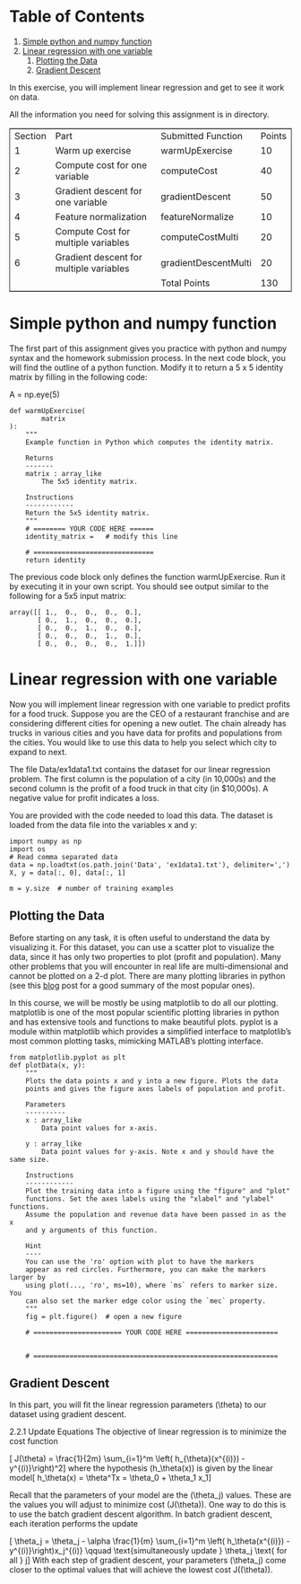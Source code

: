
# Table of Contents

1.  [Simple python and numpy function](#orgb7dd75a)
2.  [Linear regression with one variable](#org64bf370)
    1.  [Plotting the Data](#orgbfd24cb)
    2.  [Gradient Descent](#orgaedc327)

In this exercise, you will implement linear regression and get to see it work on data.

All the information you need for solving this assignment is in directory.

<table border="2" cellspacing="0" cellpadding="6" rules="groups" frame="hsides">


<colgroup>
<col  class="org-right" />

<col  class="org-left" />

<col  class="org-left" />

<col  class="org-right" />
</colgroup>
<tbody>
<tr>
<td class="org-right">Section</td>
<td class="org-left">Part</td>
<td class="org-left">Submitted Function</td>
<td class="org-right">Points</td>
</tr>


<tr>
<td class="org-right">1</td>
<td class="org-left">Warm up exercise</td>
<td class="org-left">warmUpExercise</td>
<td class="org-right">10</td>
</tr>


<tr>
<td class="org-right">2</td>
<td class="org-left">Compute cost for one variable</td>
<td class="org-left">computeCost</td>
<td class="org-right">40</td>
</tr>


<tr>
<td class="org-right">3</td>
<td class="org-left">Gradient descent for one variable</td>
<td class="org-left">gradientDescent</td>
<td class="org-right">50</td>
</tr>


<tr>
<td class="org-right">4</td>
<td class="org-left">Feature normalization</td>
<td class="org-left">featureNormalize</td>
<td class="org-right">10</td>
</tr>


<tr>
<td class="org-right">5</td>
<td class="org-left">Compute Cost for multiple variables</td>
<td class="org-left">computeCostMulti</td>
<td class="org-right">20</td>
</tr>


<tr>
<td class="org-right">6</td>
<td class="org-left">Gradient descent for multiple variables</td>
<td class="org-left">gradientDescentMulti</td>
<td class="org-right">20</td>
</tr>


<tr>
<td class="org-right">&#xa0;</td>
<td class="org-left">&#xa0;</td>
<td class="org-left">Total Points</td>
<td class="org-right">130</td>
</tr>
</tbody>
</table>


<a id="orgb7dd75a"></a>

# Simple python and numpy function

The first part of this assignment gives you practice with python and numpy syntax and the homework submission process. In the next code block, you will find the outline of a python function. Modify it to return a 5 x 5 identity matrix by filling in the following code:

A = np.eye(5)

    
    def warmUpExercise(
            matrix
    ):
        """
        Example function in Python which computes the identity matrix.
    
        Returns
        -------
        matrix : array_like
            The 5x5 identity matrix.
    
        Instructions
        ------------
        Return the 5x5 identity matrix.
        """
        # ======== YOUR CODE HERE ======
        identity_matrix =   # modify this line
    
        # ==============================
        return identity

The previous code block only defines the function warmUpExercise. Run it by executing it in your own script. You should see output similar to the following for a 5x5 input matrix:

    array([[ 1.,  0.,  0.,  0.,  0.],
           [ 0.,  1.,  0.,  0.,  0.],
           [ 0.,  0.,  1.,  0.,  0.],
           [ 0.,  0.,  0.,  1.,  0.],
           [ 0.,  0.,  0.,  0.,  1.]])


<a id="org64bf370"></a>

# Linear regression with one variable

Now you will implement linear regression with one variable to predict profits for a food truck. Suppose you are the CEO of a restaurant franchise and are considering different cities for opening a new outlet. The chain already has trucks in various cities and you have data for profits and populations from the cities. You would like to use this data to help you select which city to expand to next.

The file Data/ex1data1.txt contains the dataset for our linear regression problem. The first column is the population of a city (in 10,000s) and the second column is the profit of a food truck in that city (in $10,000s). A negative value for profit indicates a loss.

You are provided with the code needed to load this data. The dataset is loaded from the data file into the variables x and y:

    import numpy as np
    import os
    # Read comma separated data
    data = np.loadtxt(os.path.join('Data', 'ex1data1.txt'), delimiter=',')
    X, y = data[:, 0], data[:, 1]
    
    m = y.size  # number of training examples


<a id="orgbfd24cb"></a>

## Plotting the Data

Before starting on any task, it is often useful to understand the data by visualizing it. For this dataset, you can use a scatter plot to visualize the data, since it has only two properties to plot (profit and population). Many other problems that you will encounter in real life are multi-dimensional and cannot be plotted on a 2-d plot. There are many plotting libraries in python (see this [blog](https://mode.com/blog/python-data-visualization-libraries/) post for a good summary of the most popular ones).

In this course, we will be mostly be using matplotlib to do all our plotting. matplotlib is one of the most popular scientific plotting libraries in python and has extensive tools and functions to make beautiful plots. pyplot is a module within matplotlib which provides a simplified interface to matplotlib&rsquo;s most common plotting tasks, mimicking MATLAB&rsquo;s plotting interface.

    
    from matplotlib.pyplot as plt
    def plotData(x, y):
        """
        Plots the data points x and y into a new figure. Plots the data
        points and gives the figure axes labels of population and profit.
    
        Parameters
        ----------
        x : array_like
            Data point values for x-axis.
    
        y : array_like
            Data point values for y-axis. Note x and y should have the same size.
    
        Instructions
        ------------
        Plot the training data into a figure using the "figure" and "plot"
        functions. Set the axes labels using the "xlabel" and "ylabel" functions.
        Assume the population and revenue data have been passed in as the x
        and y arguments of this function.
    
        Hint
        ----
        You can use the 'ro' option with plot to have the markers
        appear as red circles. Furthermore, you can make the markers larger by
        using plot(..., 'ro', ms=10), where `ms` refers to marker size. You
        can also set the marker edge color using the `mec` property.
        """
        fig = plt.figure()  # open a new figure
    
        # ====================== YOUR CODE HERE =======================
    
    
        # =============================================================


<a id="orgaedc327"></a>

## Gradient Descent

In this part, you will fit the linear regression parameters \(\theta\) to our dataset using gradient descent.

2.2.1 Update Equations
The objective of linear regression is to minimize the cost function

\[ J(\theta) = \frac{1}{2m} \sum_{i=1}^m \left( h_{\theta}(x^{(i)}) - y^{(i)}\right)^2\]
where the hypothesis \(h_\theta(x)\) is given by the linear model\[ h_\theta(x) = \theta^Tx = \theta_0 + \theta_1 x_1\]

Recall that the parameters of your model are the \(\theta_j\) values. These are the values you will adjust to minimize cost \(J(\theta)\). One way to do this is to use the batch gradient descent algorithm. In batch gradient descent, each iteration performs the update

\[ \theta_j = \theta_j - \alpha \frac{1}{m} \sum_{i=1}^m \left( h_\theta(x^{(i)}) - y^{(i)}\right)x_j^{(i)} \qquad \text{simultaneously update } \theta_j \text{ for all } j\]
With each step of gradient descent, your parameters \(\theta_j\) come closer to the optimal values that will achieve the lowest cost J(\(\theta\)).

